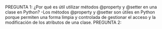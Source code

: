 PREGUNTA 1: ¿Por qué es útil utilizar métodos @property y @setter en una clase en Python?
-Los métodos @property y @setter son útiles en Python porque permiten una forma limpia y controlada de gestionar el acceso y la modificación de los atributos de una clase.
PREGUNTA 2: 
